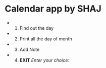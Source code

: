 # Calendar app by SHAJ
- 1. Find out the day
- 2. Print all the day of month
- 3. Add Note
- 4. **EXIT**
_Enter your choice:_
